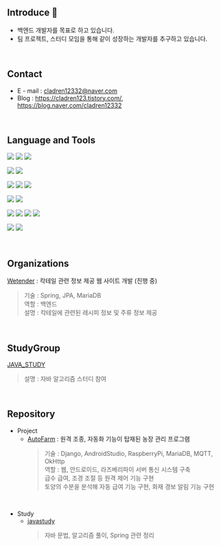 ## Introduce 👋
* 백엔드 개발자를 목표로 하고 있습니다.
* 팀 프로젝트, 스터디 모임을 통해 같이 성장하는 개발자를 추구하고 있습니다.

<br>

## Contact
* E - mail : cladren12332@naver.com
* Blog     : https://cladren123.tistory.com/, https://blog.naver.com/cladren12332

<br>



## Language and Tools
<img src="https://img.shields.io/badge/Java-007396?style=for-the-badge&logo=Java&logoColor=white"/></a>
<img src="https://img.shields.io/badge/Python-3766AB?style=for-the-badge&logo=Python&logoColor=white"/></a>
<img src="https://img.shields.io/badge/C++-00599C?style=for-the-badge&logo=C++&logoColor=white"/></a>

<img src="https://img.shields.io/badge/MySQL-4479A1?style=for-the-badge&logo=MySQL&logoColor=white"/></a>
<img src="https://img.shields.io/badge/MariaDB-003545?style=for-the-badge&logo=MariaDB&logoColor=white"/></a>

<img src="https://img.shields.io/badge/Spring-6DB33F?style=for-the-badge&logo=Spring&logoColor=white"/></a>
<img src="https://img.shields.io/badge/SpringBoot-6DB33F?style=for-the-badge&logo=SpringBoot&logoColor=white"/></a>
<img src="https://img.shields.io/badge/Django-092E20?style=for-the-badge&logo=Django&logoColor=white"/></a>

<img src="https://img.shields.io/badge/RaspberryPi-A22846?style=for-the-badge&logo=RaspberryPi&logoColor=white"/></a>
<img src="https://img.shields.io/badge/Arduino-00979D?style=for-the-badge&logo=Arduino&logoColor=white"/></a>

<img src="https://img.shields.io/badge/HTML-E34F26?style=for-the-badge&logo=HTML&logoColor=white"/></a>
<img src="https://img.shields.io/badge/CSS-F43059?style=for-the-badge&logo=CSS&logoColor=white"/></a>
<img src="https://img.shields.io/badge/JavaScript-F7DF1E?style=for-the-badge&logo=JavaScript&logoColor=white"/></a>
<img src="https://img.shields.io/badge/Bootstrap-7952B3?style=for-the-badge&logo=Bootstrap&logoColor=white"/></a>

<img src="https://img.shields.io/badge/Github-181717?style=for-the-badge&logo=Github&logoColor=white"/></a>
<img src="https://img.shields.io/badge/Notion-000000?style=for-the-badge&logo=Notion&logoColor=white"/></a>

<br>



## Organizations
[Wetender](https://github.com/we-tender) : 칵테일 관련 정보 제공 웹 사이트 개발 (진행 중)
> 기술 : Spring, JPA, MariaDB <br>
> 역할 : 백엔드 <br>
> 설명 : 칵테일에 관련된 레시피 정보 및 주류 정보 제공


<br>



## StudyGroup
[JAVA_STUDY](https://github.com/cano721/JAVA_STUDY)
> 설명 : 자바 알고리즘 스터디 참여

<br>



## Repository
* Project
  * [AutoFarm](https://github.com/cladren123/AutoFarm) : 원격 조종, 자동화 기능이 탑재된 농장 관리 프로그램
    > 기술 : Django, AndroidStudio, RaspberryPi, MariaDB, MQTT, OkHttp <br>
    > 역할 : 웹, 안드로이드, 라즈베리파이 서버 통신 시스템 구축 <br>
             급수 급여, 조경 조절 등 원격 제어 기능 구현 <br>
             토양의 수분을 분석해 자동 급여 기능 구현, 화재 경보 알림 기능 구현
             
<br>             
             
* Study
  * [javastudy](https://github.com/cladren123/javastudy)
    > 자바 문법, 알고리즘 풀이, Spring 관련 정리


<br>

<!--
**cladren123/cladren123** is a ✨ _special_ ✨ repository because its `README.md` (this file) appears on your GitHub profile.

Here are some ideas to get you started:

- 🔭 I’m currently working on ...
- 🌱 I’m currently learning ...
- 👯 I’m looking to collaborate on ...
- 🤔 I’m looking for help with ...
- 💬 Ask me about ...
- 📫 How to reach me: ...
- 😄 Pronouns: ...
- ⚡ Fun fact: ...
-->
